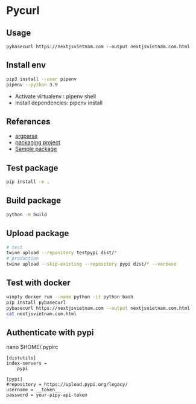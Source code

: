 # Pycurl

## Usage

```
pybasecurl https://nextjsvietnam.com --output nextjsvietnam.com.html
```

## Install env


```sh
pip3 install --user pipenv
pipenv --python 3.9
```

- Activate virtualenv : pipenv shell
- Install dependencies: pipenv install

## References

- [argparse](https://docs.python.org/3/library/argparse.html)
- [packaging project](https://packaging.python.org/en/latest/tutorials/packaging-projects/)
- [Sample package](https://github.com/pypa/sampleproject/blob/main/src/sample/__init__.py)

## Test package

```sh
pip install -e .
```

## Build package


```sh
python -m build
```

## Upload package

```sh
# test
twine upload --repository testpypi dist/*
# production
twine upload --skip-existing --repository pypi dist/* --verbose
```

## Test with docker

```sh
winpty docker run --name python -it python bash
pip install pybasecurl
pybasecurl https://nextjsvietnam.com --output nextjsvietnam.com.html
cat nextjsvietnam.com.html
```

## Authenticate with pypi

nano $HOME/.pypirc

```
[distutils]
index-servers =
    pypi

[pypi]
#repository = https://upload.pypi.org/legacy/
username = __token__
password = your-pipy-api-token
```